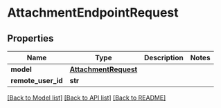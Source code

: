 # AttachmentEndpointRequest


## Properties
Name | Type | Description | Notes
------------ | ------------- | ------------- | -------------
**model** | [**AttachmentRequest**](AttachmentRequest.md) |  | 
**remote_user_id** | **str** |  | 

[[Back to Model list]](../README.md#documentation-for-models) [[Back to API list]](../README.md#documentation-for-api-endpoints) [[Back to README]](../README.md)


